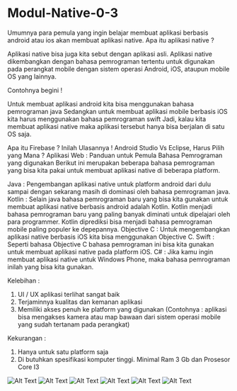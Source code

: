 # Modul-Native-0-3
Umumnya para pemula yang ingin belajar membuat aplikasi berbasis android atau ios akan membuat aplikasi native. Apa itu aplikasi native ?

Aplikasi native bisa juga kita sebut dengan aplikasi asli. Aplikasi native dikembangkan dengan bahasa pemrograman tertentu untuk digunakan pada perangkat mobile dengan sistem operasi Android, iOS, ataupun mobile OS yang lainnya.

Contohnya begini !

Untuk membuat aplikasi android kita bisa menggunakan bahasa pemrograman java
Sedangkan untuk membuat aplikasi mobile berbasis iOS kita harus menggunakan bahasa pemrograman swift
Jadi, kalau kita membuat aplikasi native maka aplikasi tersebut hanya bisa berjalan di satu OS saja.

Apa itu Firebase ? Inilah Ulasannya !
Android Studio Vs Eclipse, Harus Pilih yang Mana ? 
Aplikasi Web : Panduan untuk Pemula
Bahasa Pemrograman yang digunakan
Berikut ini merupakan beberapa bahasa pemrograman yang bisa kita pakai untuk membuat aplikasi native di beberapa platform.

Java : Pengembangan aplikasi native untuk platform android dari dulu sampai dengan sekarang masih di dominasi oleh bahasa pemrograman java.
Kotlin : Selain java bahasa pemrograman baru yang bisa kita gunakan untuk membuat aplikasi native berbasis android adalah Kotlin. Kotlin menjadi bahasa pemrograman baru yang paling banyak diminati untuk dipelajari oleh para programmer. Kotlin diprediksi bisa menjadi bahasa pemrograman mobile paling populer ke depepannya.
Objective C : Untuk mengembangkan aplikasi native berbasis iOS kita bisa menggunakan Objective C.
Swift : Seperti bahasa Objective C bahasa pemrograman ini bisa kita gunakan untuk membuat aplikasi native pada platform iOS.
C# : Jika kamu ingin membuat aplikasi native untuk Windows Phone, maka bahasa pemrograman inilah yang bisa kita gunakan.

Kelebihan :
1. UI / UX aplikasi terlihat sangat baik
2. Terjaminnya kualitas dan kemanan aplikasi
3. Memiliki akses penuh ke platform yang digunakan (Contohnya : aplikasi bisa mengakses kamera atau map bawaan dari sistem operasi mobile yang sudah tertanam pada perangkat)

Kekurangan : 
1. Hanya untuk satu platform saja
2. Di butuhkan spesifikasi komputer tinggi. Minimal Ram 3 Gb dan Prosesor Core I3

![Alt Text](https://github.com/divamaretta/Modul-Native-0-3/blob/master/Screenshot%20(285).png)
![Alt Text](https://github.com/divamaretta/Modul-Native-0-3/blob/master/Screenshot%20(286).png)
![Alt Text](https://github.com/divamaretta/Modul-Native-0-3/blob/master/Screenshot%20(287).png)
![Alt Text](https://github.com/divamaretta/Modul-Native-0-3/blob/master/Screenshot%20(288).png)
![Alt Text](https://github.com/divamaretta/Modul-Native-0-3/blob/master/Screenshot%20(289).png)
![Alt Text](https://github.com/divamaretta/Modul-Native-0-3/blob/master/Screenshot%20(290).png)
